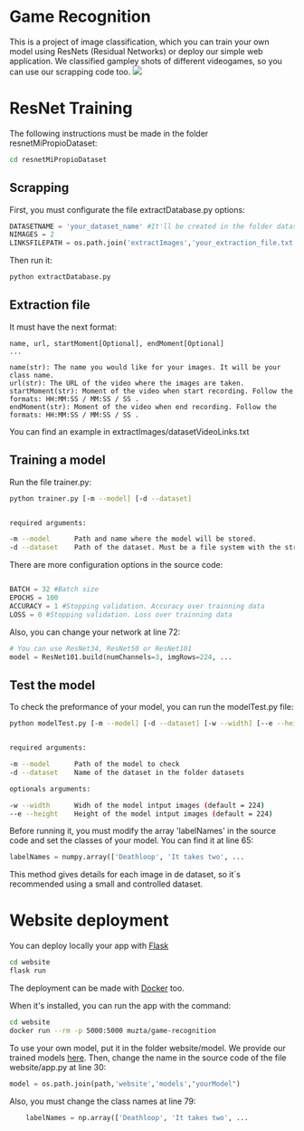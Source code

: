 Game Recognition
================
This is a project of image classification, which you can train your own model using ResNets (Residual Networks) or deploy our simple web application.
We classified gampley shots of different videogames, so you can use our scrapping code too.
 <img src="./media/predict.gif"/>

ResNet Training
===============
The following instructions must be made in the folder resnetMiPropioDataset:

```bash
cd resnetMiPropioDataset
```

Scrapping
---------
First, you must configurate the file extractDatabase.py options:

```python
DATASETNAME = 'your_dataset_name' #It'll be created in the folder datasets/
NIMAGES = 2 
LINKSFILEPATH = os.path.join('extractImages','your_extraction_file.txt') #The path of your extraction file
```

Then run it:
```bash
python extractDatabase.py
```

Extraction file
---------------
It must have the next format:

```
name, url, startMoment[Optional], endMoment[Optional] 
...

name(str): The name you would like for your images. It will be your class name.
url(str): The URL of the video where the images are taken.
startMoment(str): Moment of the video when start recording. Follow the formats: HH:MM:SS / MM:SS / SS .
endMoment(str): Moment of the video when end recording. Follow the formats: HH:MM:SS / MM:SS / SS .
```
You can find an example in extractImages/datasetVideoLinks.txt

Training a model
----------------

Run the file trainer.py:

```bash
python trainer.py [-m --model] [-d --dataset]


required arguments:

-m --model      Path and name where the model will be stored.
-d --dataset    Path of the dataset. Must be a file system with the structure: datasetName->className->[Images].

```

There are more configuration options in the source code:
```python

BATCH = 32 #Batch size
EPOCHS = 100 
ACCURACY = 1 #Stopping validation. Accuracy over trainning data
LOSS = 0 #Stopping validation. Loss over trainning data

```

Also, you can change your network at line 72:

```python
# You can use ResNet34, ResNet50 or ResNet101
model = ResNet101.build(numChannels=3, imgRows=224, ...

```

Test the model
--------------

To check the preformance of your model, you can run the modelTest.py file:

```bash
python modelTest.py [-m --model] [-d --dataset] [-w --width] [--e --height]


required arguments:

-m --model      Path of the model to check
-d --dataset    Name of the dataset in the folder datasets

optionals arguments:

-w --width      Widh of the model intput images (default = 224)
--e --height    Height of the model intput images (default = 224)
```

Before running it, you must modify the array 'labelNames' in the source code and set the classes of your model. You can find it at line 65:

```python
labelNames = numpy.array(['Deathloop', 'It takes two', ...
```

This method gives details for each image in de dataset, so it´s recommended using a small and controlled dataset.


Website deployment
==================

You can deploy locally your app with [Flask](https://flask.palletsprojects.com/en/2.2.x/)

```bash
cd website
flask run
```

The deployment can be made with [Docker](https://docs.docker.com/get-docker/) too.

When it's installed, you can run the app with the command:

```bash
cd website
docker run --rm -p 5000:5000 muzta/game-recognition
```

To use your own model, put it in the folder website/model. 
We provide our trained models [here](https://drive.google.com/drive/folders/16kIE-mh8yNTamJpS9c0VXG2j9Q6iU3c8?usp=sharing).
Then, change the name in the source code of the file website/app.py at line 30:

```python
model = os.path.join(path,'website','models',"yourModel")
```

Also, you must change the class names at line 79:

```python
    labelNames = np.array(['Deathloop', 'It takes two', ...
```